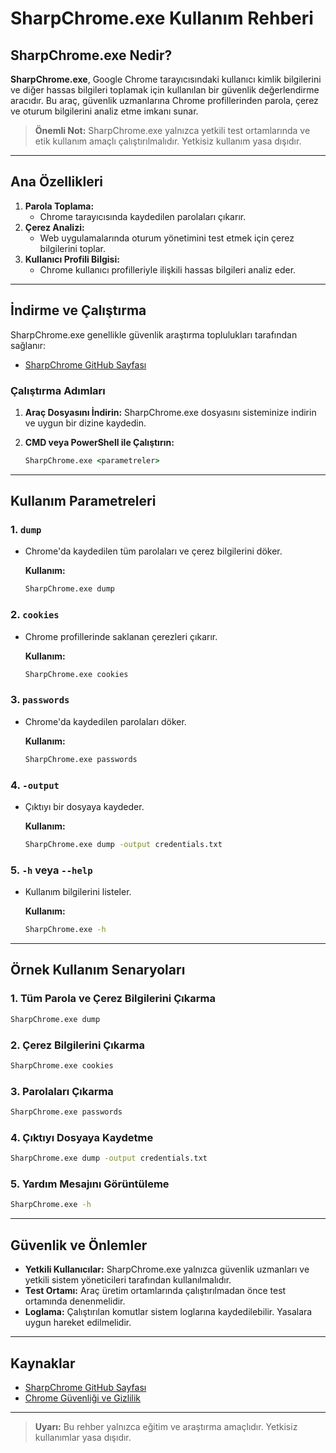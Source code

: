# SharpChrome.exe Kullanım Rehberi

## SharpChrome.exe Nedir?

**SharpChrome.exe**, Google Chrome tarayıcısındaki kullanıcı kimlik bilgilerini ve diğer hassas bilgileri toplamak için kullanılan bir güvenlik değerlendirme aracıdır. Bu araç, güvenlik uzmanlarına Chrome profillerinden parola, çerez ve oturum bilgilerini analiz etme imkanı sunar.

> **Önemli Not:** SharpChrome.exe yalnızca yetkili test ortamlarında ve etik kullanım amaçlı çalıştırılmalıdır. Yetkisiz kullanım yasa dışıdır.

---

## Ana Özellikleri

1. **Parola Toplama:**
   - Chrome tarayıcısında kaydedilen parolaları çıkarır.
2. **Çerez Analizi:**
   - Web uygulamalarında oturum yönetimini test etmek için çerez bilgilerini toplar.
3. **Kullanıcı Profili Bilgisi:**
   - Chrome kullanıcı profilleriyle ilişkili hassas bilgileri analiz eder.

---

## İndirme ve Çalıştırma

SharpChrome.exe genellikle güvenlik araştırma toplulukları tarafından sağlanır:

- [SharpChrome GitHub Sayfası](https://github.com)

### Çalıştırma Adımları

1. **Araç Dosyasını İndirin:**
   SharpChrome.exe dosyasını sisteminize indirin ve uygun bir dizine kaydedin.

2. **CMD veya PowerShell ile Çalıştırın:**
   ```cmd
   SharpChrome.exe <parametreler>
   ```

---

## Kullanım Parametreleri

### 1. **`dump`**
- Chrome'da kaydedilen tüm parolaları ve çerez bilgilerini döker.

  **Kullanım:**
  ```cmd
  SharpChrome.exe dump
  ```

### 2. **`cookies`**
- Chrome profillerinde saklanan çerezleri çıkarır.

  **Kullanım:**
  ```cmd
  SharpChrome.exe cookies
  ```

### 3. **`passwords`**
- Chrome'da kaydedilen parolaları döker.

  **Kullanım:**
  ```cmd
  SharpChrome.exe passwords
  ```

### 4. **`-output`**
- Çıktıyı bir dosyaya kaydeder.

  **Kullanım:**
  ```cmd
  SharpChrome.exe dump -output credentials.txt
  ```

### 5. **`-h` veya `--help`**
- Kullanım bilgilerini listeler.

  **Kullanım:**
  ```cmd
  SharpChrome.exe -h
  ```

---

## Örnek Kullanım Senaryoları

### 1. Tüm Parola ve Çerez Bilgilerini Çıkarma
```cmd
SharpChrome.exe dump
```

### 2. Çerez Bilgilerini Çıkarma
```cmd
SharpChrome.exe cookies
```

### 3. Parolaları Çıkarma
```cmd
SharpChrome.exe passwords
```

### 4. Çıktıyı Dosyaya Kaydetme
```cmd
SharpChrome.exe dump -output credentials.txt
```

### 5. Yardım Mesajını Görüntüleme
```cmd
SharpChrome.exe -h
```

---

## Güvenlik ve Önlemler

- **Yetkili Kullanıcılar:** SharpChrome.exe yalnızca güvenlik uzmanları ve yetkili sistem yöneticileri tarafından kullanılmalıdır.
- **Test Ortamı:** Araç üretim ortamlarında çalıştırılmadan önce test ortamında denenmelidir.
- **Loglama:** Çalıştırılan komutlar sistem loglarına kaydedilebilir. Yasalara uygun hareket edilmelidir.

---

## Kaynaklar

- [SharpChrome GitHub Sayfası](https://github.com)
- [Chrome Güvenliği ve Gizlilik](https://support.google.com/chrome/answer/114836)

---

> **Uyarı:** Bu rehber yalnızca eğitim ve araştırma amaçlıdır. Yetkisiz kullanımlar yasa dışıdır.
